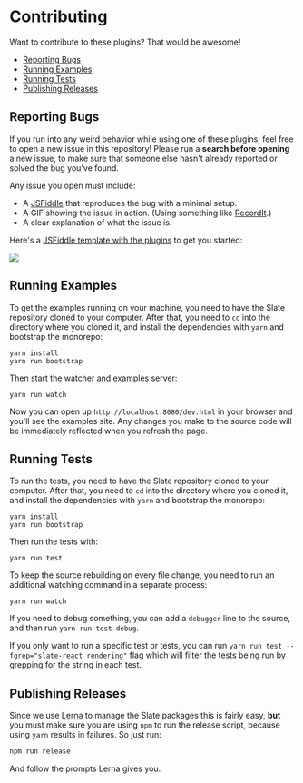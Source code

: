 
# Contributing

Want to contribute to these plugins? That would be awesome!

- [Reporting Bugs](#reporting-bugs)
- [Running Examples](#running-examples)
- [Running Tests](#running-tests)
- [Publishing Releases](#publishing-releases)


## Reporting Bugs

If you run into any weird behavior while using one of these plugins, feel free to open a new issue in this repository! Please run a **search before opening** a new issue, to make sure that someone else hasn't already reported or solved the bug you've found.

Any issue you open must include:

- A [JSFiddle](https://jsfiddle.net/wphujnwf/7/) that reproduces the bug with a minimal setup.
- A GIF showing the issue in action. (Using something like [RecordIt](http://recordit.co/).)
- A clear explanation of what the issue is.

Here's a [JSFiddle template with the plugins](https://jsfiddle.net/wphujnwf/7/) to get you started:

[![](./docs/images/jsfiddle.png)](https://jsfiddle.net/wphujnwf/7/)


## Running Examples

To get the examples running on your machine, you need to have the Slate repository cloned to your computer. After that, you need to `cd` into the directory where you cloned it, and install the dependencies with `yarn` and bootstrap the monorepo:

```
yarn install
yarn run bootstrap
```

Then start the watcher and examples server:

```
yarn run watch
```

Now you can open up `http://localhost:8080/dev.html` in your browser and you'll see the examples site. Any changes you make to the source code will be immediately reflected when you refresh the page.


## Running Tests

To run the tests, you need to have the Slate repository cloned to your computer. After that, you need to `cd` into the directory where you cloned it, and install the dependencies with `yarn` and bootstrap the monorepo:

```
yarn install
yarn run bootstrap
```

Then run the tests with:

```
yarn run test
```

To keep the source rebuilding on every file change, you need to run an additional watching command in a separate process:

```
yarn run watch
```

If you need to debug something, you can add a `debugger` line to the source, and then run `yarn run test debug`. 

If you only want to run a specific test or tests, you can run `yarn run test --fgrep="slate-react rendering"` flag which will filter the tests being run by grepping for the string in each test.


## Publishing Releases

Since we use [Lerna](https://lernajs.io) to manage the Slate packages this is fairly easy, **but** you must make sure you are using `npm` to run the release script, because using `yarn` results in failures. So just run:

```js
npm run release 
```

And follow the prompts Lerna gives you.
